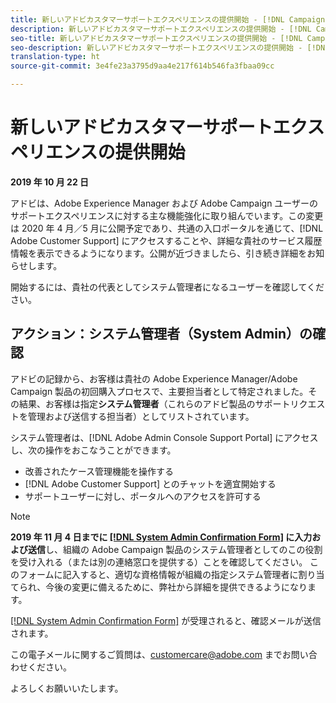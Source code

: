 ```yaml
---
title: 新しいアドビカスタマーサポートエクスペリエンスの提供開始 - [!DNL Campaign] デプロイ担当者
description: 新しいアドビカスタマーサポートエクスペリエンスの提供開始 - [!DNL Campaign] デプロイ担当者
seo-title: 新しいアドビカスタマーサポートエクスペリエンスの提供開始 - [!DNL Campaign] デプロイ担当者
seo-description: 新しいアドビカスタマーサポートエクスペリエンスの提供開始 - [!DNL Campaign] デプロイ担当者
translation-type: ht
source-git-commit: 3e4fe23a3795d9aa4e217f614b546fa3fbaa09cc

---
```



# 新しいアドビカスタマーサポートエクスペリエンスの提供開始

**2019 年 10 月 22 日**

アドビは、Adobe Experience Manager および Adobe Campaign ユーザーのサポートエクスペリエンスに対する主な機能強化に取り組んでいます。この変更は 2020 年 4 月／5 月に公開予定であり、共通の入口ポータルを通じて、[!DNL Adobe Customer Support] にアクセスすることや、詳細な貴社のサービス履歴情報を表示できるようになります。公開が近づきましたら、引き続き詳細をお知らせします。

開始するには、貴社の代表としてシステム管理者になるユーザーを確認してください。

## アクション：システム管理者（System Admin）の確認

アドビの記録から、お客様は貴社の Adobe Experience Manager/Adobe Campaign 製品の初回購入プロセスで、主要担当者として特定されました。その結果、お客様は指定&#x200B;**システム管理者**（これらのアドビ製品のサポートリクエストを管理および送信する担当者）としてリストされています。

システム管理者は、[!DNL Adobe Admin Console Support Portal] にアクセスし、次の操作をおこなうことができます。

* 改善されたケース管理機能を操作する
* [!DNL Adobe Customer Support] とのチャットを適宜開始する
* サポートユーザーに対し、ポータルへのアクセスを許可する

>[!NOTE]
>**2019 年 11 月 4 日までに [[!DNL System Admin Confirmation Form]](https://adobe.allegiancetech.com/cgi-bin/qwebcorporate.dll?idx=N5M8RY) に入力および送信**し、組織の Adobe Campaign 製品のシステム管理者としてのこの役割を受け入れる（または別の連絡窓口を提供する）ことを確認してください。
>このフォームに記入すると、適切な資格情報が組織の指定システム管理者に割り当てられ、今後の変更に備えるために、弊社から詳細を提供できるようになります。

[[!DNL System Admin Confirmation Form]](https://adobe.allegiancetech.com/cgi-bin/qwebcorporate.dll?idx=N5M8RY) が受理されると、確認メールが送信されます。

この電子メールに関するご質問は、customercare@adobe.com までお問い合わせください。

よろしくお願いいたします。
